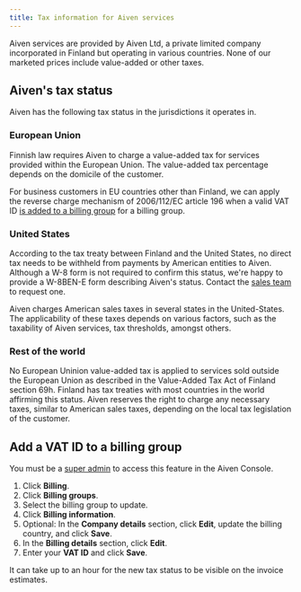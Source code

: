 ```yaml
---
title: Tax information for Aiven services
---
```


Aiven services are provided by Aiven Ltd, a private limited company incorporated in Finland but operating in various countries. None of our marketed prices include value-added or other taxes.

## Aiven's tax status

Aiven has the following tax status in the jurisdictions it operates in.

### European Union

Finnish law requires Aiven to charge a value-added tax for services
provided within the European Union. The value-added tax percentage
depends on the domicile of the customer.

For business customers in EU countries other than Finland, we can apply
the reverse charge mechanism of 2006/112/EC article 196 when a valid VAT
ID
[is added to a billing group](#add-a-vat-id-to-a-billing-group) for a billing group.

### United States
<!-- vale off -->
According to the tax treaty between Finland and the United States,
no direct tax needs to be withheld from payments by American entities to
Aiven. Although a W-8 form is not required to confirm this status,
we're happy to provide a W-8BEN-E form describing Aiven's status.
Contact the [sales team](mailto:sales@aiven.io) to request one.

Aiven charges American sales taxes in several states in the United-States. The
applicability of these taxes depends on various factors, such as the
taxability of Aiven services, tax thresholds, amongst others.

### Rest of the world

No European Uninion value-added tax is applied to services sold outside the
European Union as described in the Value-Added Tax Act of Finland section 69h.
Finland has tax treaties with most countries in the world affirming this status.
Aiven reserves the right to charge any necessary taxes, similar to American
sales taxes, depending on the local tax legislation of the customer.
<!-- vale on -->

## Add a VAT ID to a billing group

You must be a [super admin](/docs/platform/howto/make-super-admin) to access this
feature in the Aiven Console.

1.  Click **Billing**.
1.  Click **Billing groups**.
1.  Select the billing group to update.
1.  Click **Billing information**.
1.  Optional: In the **Company details** section, click **Edit**, update
    the billing country, and click **Save**.
1.  In the **Billing details** section, click **Edit**.
1.  Enter your **VAT ID** and click **Save**.

It can take up to an hour for the new tax status to be visible on the invoice estimates.
